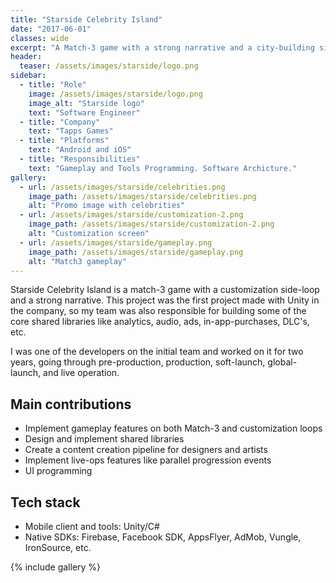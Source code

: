 ```yaml
---
title: "Starside Celebrity Island"
date: "2017-06-01"
classes: wide
excerpt: "A Match-3 game with a strong narrative and a city-building side-loop."
header:
  teaser: /assets/images/starside/logo.png
sidebar:
  - title: "Role"
    image: /assets/images/starside/logo.png
    image_alt: "Starside logo"
    text: "Software Engineer"
  - title: "Company"
    text: "Tapps Games"
  - title: "Platforms"
    text: "Android and iOS"
  - title: "Responsibilities"
    text: "Gameplay and Tools Programming. Software Archicture."
gallery:
  - url: /assets/images/starside/celebrities.png
    image_path: /assets/images/starside/celebrities.png
    alt: "Promo image with celebrities"
  - url: /assets/images/starside/customization-2.png
    image_path: /assets/images/starside/customization-2.png
    alt: "Customization screen"
  - url: /assets/images/starside/gameplay.png
    image_path: /assets/images/starside/gameplay.png
    alt: "Match3 gameplay"
---
```


Starside Celebrity Island is a match-3 game with a customization side-loop and a strong narrative. This project was the first project made with Unity in the company, so my team was also responsible for building some of the core shared libraries like analytics, audio, ads, in-app-purchases, DLC's, etc.


I was one of the developers on the initial team and worked on it for two years, going through pre-production, production, soft-launch, global-launch, and live operation.

## Main contributions
- Implement gameplay features on both Match-3 and customization loops
- Design and implement shared libraries
- Create a content creation pipeline for designers and artists
- Implement live-ops features like parallel progression events
- UI programming

## Tech stack
- Mobile client and tools: Unity/C#
- Native SDKs: Firebase, Facebook SDK, AppsFlyer, AdMob, Vungle, IronSource, etc.

{% include gallery %}